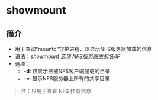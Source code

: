 # showmount
## 简介

* 用于查询“mountd”守护进程，以显示NFS服务器加载的信息
* 语法：_showmount 选项 NFS服务器主机名/IP_
* 选项：
  * **-d**: 仅显示已被NFS客户端加载的目录
  * **-e**: 显示NFS服务器上所有的共享目录

> 注：只用于查看 NFS 挂载信息